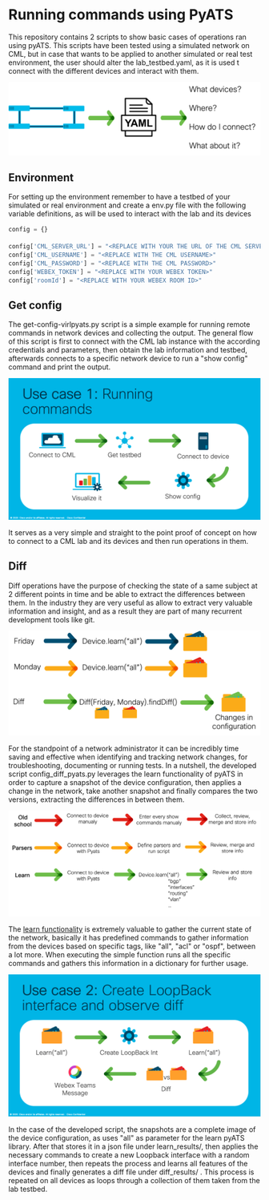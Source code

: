 # Running commands using PyATS

This repository contains 2 scripts to show basic cases of operations ran using pyATS. This scripts have been tested using a simulated network on CML, but in case that wants to be applied to another simulated or real test environment, the user should alter the lab_testbed.yaml, as it is used t connect with the different devices and interact with them.

![Drag Racing](/IMAGES/testbed.png)

## Environment

For setting up the environment remember to have a testbed of your simulated or real environment and create a env.py file with the following variable definitions, as will be used to interact with the lab and its devices
```Python
config = {}

config['CML_SERVER_URL'] = "<REPLACE WITH YOUR THE URL OF THE CML SERVER>"
config['CML_USERNAME'] = "<REPLACE WITH THE CML USERNAME>"
config['CML_PASSWORD'] = "<REPLACE WITH THE CML PASSWORD>"
config['WEBEX_TOKEN'] = "<REPLACE WITH YOUR WEBEX TOKEN>"
config['roomId'] = "<REPLACE WITH YOUR WEBEX ROOM ID>"
```

## Get config 

The get-config-virlpyats.py script is a simple example for running remote commands in network devices and collecting the output. The general flow of this script is first to connect with the CML lab instance with the according credentials and parameters, then obtain the lab information and testbed, afterwards connects to a specific network device to run a "show config" command and print the output.

![use cases commands](/IMAGES/running_commands.png)

It serves as a very simple and straight to the point proof of concept on how to connect to a CML lab and its devices and then run operations in them.

## Diff

Diff operations have the purpose of checking the state of a same subject at 2 different points in time and be able to extract the differences between them. In the industry they are very useful as allow to extract very valuable information and insight, and as a result they are part of many recurrent development tools like git.

![diff](/IMAGES/diff.png)

For the standpoint of a network administrator it can be incredibly time saving and effective when identifying and tracking network changes, for troubleshooting, documenting or running tests. In a nutshell, the developed script config_diff_pyats.py leverages the learn functionality of pyATS in order to capture a snapshot of the device configuration, then applies a change in the network, take another snapshot and finally compares the two versions, extracting the differences in between them.

![Learn](/IMAGES/learn.png)

The [learn functionality](https://pubhub.devnetcloud.com/media/pyats-getting-started/docs/quickstart/learndevices.html#) is extremely valuable to gather the current state of the network, basically it has predefined commands to gather information from the devices based on specific tags, like "all", "acl" or "ospf", between a lot more. When executing the simple function runs all the specific commands and gathers this information in a dictionary for further usage.

![Use case diff](/IMAGES/diff_use_case.png)

In the case of the developed script, the snapshots are a complete image of the device configuration, as uses "all" as parameter for the learn pyATS library. After that stores it in a json file under learn_results/, then applies the necessary commands to create a new Loopback interface with a random interface number, then repeats the process and learns all features of the devices and finally generates a diff file under diff_results/ . This process is repeated on all devices as loops through a collection of them taken from the lab testbed.

